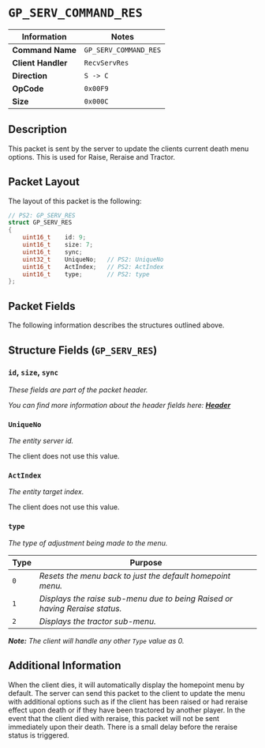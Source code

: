 # `GP_SERV_COMMAND_RES`

| Information               | Notes |
|---                        |---    |
| **Command Name**          | `GP_SERV_COMMAND_RES` |
| **Client Handler**        | `RecvServRes` |
| **Direction**             | `S -> C` |
| **OpCode**                | `0x00F9` |
| **Size**                  | `0x000C` |

## Description

This packet is sent by the server to update the clients current death menu options. This is used for Raise, Reraise and Tractor.

## Packet Layout

The layout of this packet is the following:

```cpp
// PS2: GP_SERV_RES
struct GP_SERV_RES
{
    uint16_t    id: 9;
    uint16_t    size: 7;
    uint16_t    sync;
    uint32_t    UniqueNo;   // PS2: UniqueNo
    uint16_t    ActIndex;   // PS2: ActIndex
    uint16_t    type;       // PS2: type
};
```

## Packet Fields

The following information describes the structures outlined above.

## Structure Fields (`GP_SERV_RES`)

### `id`, `size`, `sync`

_These fields are part of the packet header._

_You can find more information about the header fields here: [**Header**](/world/HEADER.md)_

### `UniqueNo`

_The entity server id._

The client does not use this value.

### `ActIndex`

_The entity target index._

The client does not use this value.

### `type`

_The type of adjustment being made to the menu._

| Type | Purpose |
| --- | --- |
| `0` | _Resets the menu back to just the default homepoint menu._ |
| `1` | _Displays the raise sub-menu due to being Raised or having Reraise status._ |
| `2` | _Displays the tractor sub-menu._ |

_**Note:** The client will handle any other `Type` value as 0._

## Additional Information

When the client dies, it will automatically display the homepoint menu by default. The server can send this packet to the client to update the menu with additional options such as if the client has been raised or had reraise effect upon death or if they have been tractored by another player. In the event that the client died with reraise, this packet will not be sent immediately upon their death. There is a small delay before the reraise status is triggered.
